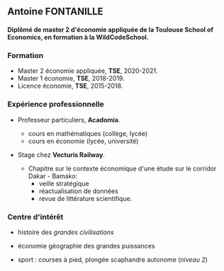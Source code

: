 ## **Antoine FONTANILLE**

#### Diplômé de master 2 d'économie appliquée de la Toulouse School of Economics, en formation à la WildCodeSchool.

### Formation 
* Master 2 économie appliquée, **TSE**, 2020-2021.
* Master 1 économie, **TSE**, 2018-2019.
* Licence économie, **TSE**, 2015-2018.

### Expérience professionnelle
* Professeur particuliers, **Acadomia**.
  * cours en mathématiques (collège, lycée)
  * cours en économie (lycée, université)

* Stage chez **Vecturis Railway**.
  * Chapitre sur le contexte économique d'une étude sur le corridor Dakar - Bamako:
    * veille stratégique
    * réactualisation de données
    * revue de littérature scientifique.

### Centre d'intérêt 

* histoire des _grandes civilisations_
* économie géographie des grandes puissances

* sport : courses à pied, plongée scaphandre autonome (*niveau 2*)
